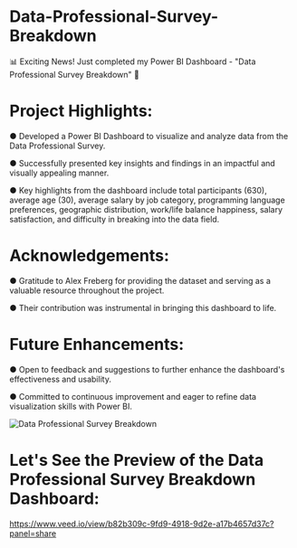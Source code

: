 # Data-Professional-Survey-Breakdown

📊 Exciting News! Just completed my Power BI Dashboard - "Data Professional Survey Breakdown" 🎉

# Project Highlights:

● Developed a Power BI Dashboard to visualize and analyze data from the Data Professional Survey.

● Successfully presented key insights and findings in an impactful and visually appealing manner.

● Key highlights from the dashboard include total participants (630), average age (30), average salary by job category, programming language preferences, geographic distribution, work/life balance happiness, salary satisfaction, and difficulty in breaking into the data field.

# Acknowledgements:

● Gratitude to Alex Freberg for providing the dataset and serving as a valuable resource throughout the project.

● Their contribution was instrumental in bringing this dashboard to life.

# Future Enhancements:

● Open to feedback and suggestions to further enhance the dashboard's effectiveness and usability.

● Committed to continuous improvement and eager to refine data visualization skills with Power BI.


![Data Professional Survey Breakdown](https://github.com/sajadul-d/Data-Professional-Survey-Breakdown/assets/76832635/6685812d-ddad-4c70-806c-229e7fd21e88)



# Let's See the Preview of the Data Professional Survey Breakdown Dashboard:
https://www.veed.io/view/b82b309c-9fd9-4918-9d2e-a17b4657d37c?panel=share
